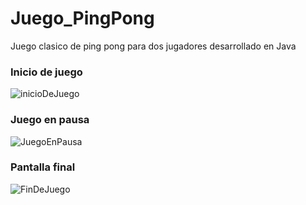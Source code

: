 # Juego_PingPong
Juego clasico de ping pong para dos jugadores desarrollado en Java

 
### Inicio de juego

![inicioDeJuego](https://github.com/RodolfoMorquecho/Juego_PingPong/assets/99112892/293010db-0026-4092-8ef2-a8e89b614365)


### Juego en pausa

![JuegoEnPausa](https://github.com/RodolfoMorquecho/Juego_PingPong/assets/99112892/d0643c56-e440-40d9-8323-f78b474f4985)



### Pantalla final 

![FinDeJuego](https://github.com/RodolfoMorquecho/Juego_PingPong/assets/99112892/03ca7089-be1a-44d8-af17-dfc3bf94b20d)



